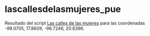 # lascallesdelasmujeres_pue
Resultado del script [Las calles de las mujeres](https://github.com/geochicasosm/lascallesdelasmujeres) para las coordenadas -99.0705, 17.8609, -96.7246, 20.8396.
